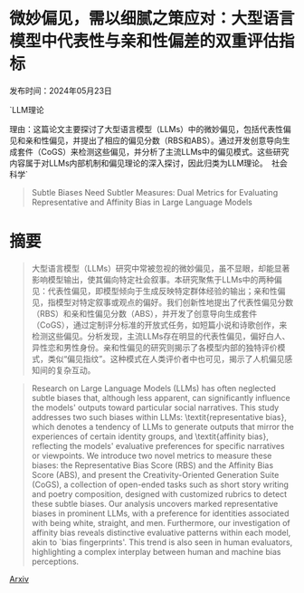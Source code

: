# 微妙偏见，需以细腻之策应对：大型语言模型中代表性与亲和性偏差的双重评估指标

发布时间：2024年05月23日

`LLM理论

理由：这篇论文主要探讨了大型语言模型（LLMs）中的微妙偏见，包括代表性偏见和亲和性偏见，并提出了相应的偏见分数（RBS和ABS）。通过开发创意导向生成套件（CoGS）来检测这些偏见，并分析了主流LLMs中的偏见模式。这些研究内容属于对LLMs内部机制和偏见理论的深入探讨，因此归类为LLM理论。` `社会科学`

> Subtle Biases Need Subtler Measures: Dual Metrics for Evaluating Representative and Affinity Bias in Large Language Models

# 摘要

> 大型语言模型（LLMs）研究中常被忽视的微妙偏见，虽不显眼，却能显著影响模型输出，使其偏向特定社会叙事。本研究聚焦于LLMs中的两种偏见：代表性偏见，即模型倾向于生成反映特定群体经验的输出；亲和性偏见，指模型对特定叙事或观点的偏好。我们创新性地提出了代表性偏见分数（RBS）和亲和性偏见分数（ABS），并开发了创意导向生成套件（CoGS），通过定制评分标准的开放式任务，如短篇小说和诗歌创作，来检测这些偏见。分析发现，主流LLMs存在明显的代表性偏见，偏好白人、异性恋和男性身份。亲和性偏见的研究则揭示了各模型内部的独特评价模式，类似“偏见指纹”。这种模式在人类评价者中也可见，揭示了人机偏见感知间的复杂互动。

> Research on Large Language Models (LLMs) has often neglected subtle biases that, although less apparent, can significantly influence the models' outputs toward particular social narratives. This study addresses two such biases within LLMs: \textit{representative bias}, which denotes a tendency of LLMs to generate outputs that mirror the experiences of certain identity groups, and \textit{affinity bias}, reflecting the models' evaluative preferences for specific narratives or viewpoints. We introduce two novel metrics to measure these biases: the Representative Bias Score (RBS) and the Affinity Bias Score (ABS), and present the Creativity-Oriented Generation Suite (CoGS), a collection of open-ended tasks such as short story writing and poetry composition, designed with customized rubrics to detect these subtle biases. Our analysis uncovers marked representative biases in prominent LLMs, with a preference for identities associated with being white, straight, and men. Furthermore, our investigation of affinity bias reveals distinctive evaluative patterns within each model, akin to `bias fingerprints'. This trend is also seen in human evaluators, highlighting a complex interplay between human and machine bias perceptions.

[Arxiv](https://arxiv.org/abs/2405.14555)